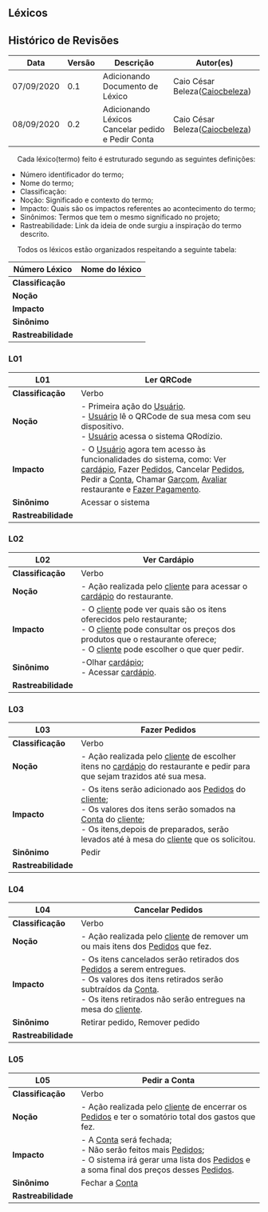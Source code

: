 ## Léxicos

## Histórico de Revisões

<table>
  <thead>
    <tr>
      <th>Data</th>
      <th>Versão</th>
      <th>Descrição</th>
      <th>Autor(es)</th>
    </tr>
  </thead>

  <tbody>
    <tr>
      <td>07/09/2020</td>
      <td>0.1</td>
      <td>Adicionando Documento de Léxico</td>
      <td>
        Caio César Beleza(<a target="blank" href="https://github.com/Caiocbeleza">Caiocbeleza</a>)
      </td>
    </tr>
    <tr>
      <td>08/09/2020</td>
      <td>0.2</td>
      <td>Adicionando Léxicos Cancelar pedido e Pedir Conta</td>
      <td>
        Caio César Beleza(<a target="blank" href="https://github.com/Caiocbeleza">Caiocbeleza</a>)
      </td>
    </tr>


  </tbody>
</table>

<p align="justify">&emsp;
Cada léxico(termo) feito é estruturado segundo as seguintes definições:<br>

- Número identificador do termo;
- Nome do termo;
- Classificação:
- Noção: Significado e contexto do termo;
- Impacto: Quais são os impactos referentes ao acontecimento do termo;
- Sinônimos: Termos que tem o mesmo significado no projeto;
- Rastreabilidade: Link da ideia de onde surgiu a inspiração do termo descrito.<br>
</p>

<p align="justify">&emsp;
Todos os léxicos estão organizados respeitando a seguinte tabela:
</p>


|Número Léxico| Nome do léxico|
|----|----|
|**Classificação**||
|**Noção**   ||
|**Impacto**  ||
|**Sinônimo**||
|**Rastreabilidade**||

### L01
|L01| Ler QRCode|
|----|----|
|**Classificação**| Verbo|
|**Noção**   | - Primeira ação do [Usuário](#L08).<br>- [Usuário](#L08) lê o QRCode de sua mesa com seu dispositivo.<br>- [Usuário](#L08) acessa o sistema QRodízio.|
|**Impacto**  | - O [Usuário](#L08) agora tem acesso às funcionalidades do sistema, como: Ver [cardápio](#L02), Fazer [Pedidos](#L03), Cancelar [Pedidos](#L03), Pedir a [Conta](#L05), Chamar [Garçom](#L09), [Avaliar](#L07) restaurante e [Fazer Pagamento](#L12).|
|**Sinônimo**| Acessar o sistema |
|**Rastreabilidade**||

### L02
|L02| Ver Cardápio|
|----|----|
|**Classificação**|Verbo|
|**Noção**   |- Ação realizada pelo [cliente](#L08) para acessar o [cardápio](#L02) do restaurante.|
|**Impacto**  | - O [cliente](#L08) pode ver quais são os itens oferecidos pelo restaurante;<br>- O [cliente](#L08) pode consultar os preços dos produtos que o restaurante oferece;<br>- O [cliente](#L08) pode escolher o que quer pedir.|
|**Sinônimo**| -Olhar [cardápio](#L02);<br>- Acessar [cardápio](#L02). |
|**Rastreabilidade**||

### L03
|L03 | Fazer Pedidos|
|----|----|
|**Classificação**| Verbo|
|**Noção**   | - Ação realizada pelo [cliente](#L08) de escolher itens no [cardápio](#L02) do restaurante e pedir para que sejam trazidos até sua mesa.|
|**Impacto**  | - Os itens serão adicionado aos [Pedidos](#L03) do [cliente](#L08);<br> - Os valores dos itens serão somados na [Conta](#L05) do [cliente](#L08);<br> - Os itens,depois de preparados, serão levados até à mesa do [cliente](#L08) que os solicitou.|
|**Sinônimo**|Pedir|
|**Rastreabilidade**||

### L04
|L04 | Cancelar Pedidos|
|----|----|
|**Classificação**| Verbo|
|**Noção**   | - Ação realizada pelo [cliente](#L08) de remover um ou mais itens dos [Pedidos](#L03) que fez.|
|**Impacto**  | - Os itens cancelados serão retirados dos [Pedidos](#L03) a serem entregues.<br> - Os valores dos itens retirados serão subtraídos da [Conta](#L05).<br> - Os itens retirados não serão entregues na mesa do [cliente](#L08).|
|**Sinônimo**|Retirar pedido, Remover pedido|
|**Rastreabilidade**||

### L05
|L05 | Pedir a Conta|
|----|----|
|**Classificação**|Verbo |
|**Noção**   | - Ação realizada pelo [cliente](#L08) de encerrar os [Pedidos](#L03) e ter o somatório total dos gastos que fez.|
|**Impacto**  | - A [Conta](#L05) será fechada;<br> - Não serão feitos mais [Pedidos](#L03);<br> - O sistema irá gerar uma lista dos [Pedidos](#L03) e a soma final dos preços desses [Pedidos](#L03).|
|**Sinônimo**|Fechar a [Conta](#L05)|
|**Rastreabilidade**||
